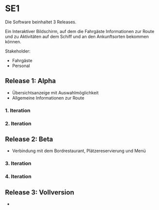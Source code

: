 # SE1

Die Software beinhaltet 3 Releases.

Ein Interaktiver Bildschirm, auf dem die Fahrgäste Informationen
zur Route und zu Aktivitäten auf dem Schiff und an den
Ankunftsorten bekommen können.

Stakeholder:
- Fahrgäste
- Personal

## Release 1: Alpha

- Übersichtsanzeige mit Auswahlmöglichkeit
- Allgemeine Informationen zur Route

### 1. Iteration


### 2. Iteration



## Release 2: Beta

- Verbindung mit dem Bordrestaurant,
	Plätzereservierung und Menü

### 3. Iteration


### 4. Iteration



## Release 3: Vollversion

-
